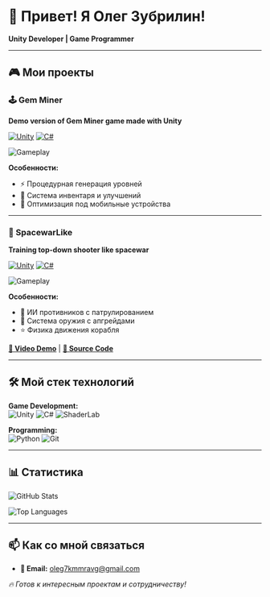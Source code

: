 # 👋 Привет! Я Олег Зубрилин!
**Unity Developer | Game Programmer**  

---

## 🎮 Мои проекты

### 🕹️ Gem Miner  
**Demo version of Gem Miner game made with Unity**  

[![Unity](https://img.shields.io/badge/Unity-100000?logo=unity&logoColor=white)](https://unity.com)
[![C#](https://img.shields.io/badge/C%23-239120?logo=c-sharp&logoColor=white)](https://docs.microsoft.com/en-us/dotnet/csharp/)

![Gameplay](https://via.placeholder.com/800x400.png?text=Gameplay+Screenshot)

**Особенности:**  
- ⚡ Процедурная генерация уровней  
- 💎 Система инвентаря и улучшений  
- 🎯 Оптимизация под мобильные устройства  

---

### 🚀 SpacewarLike  
**Training top-down shooter like spacewar**  

[![Unity](https://img.shields.io/badge/Unity-100000?logo=unity&logoColor=white)](https://unity.com)
[![C#](https://img.shields.io/badge/C%23-239120?logo=c-sharp&logoColor=white)](https://docs.microsoft.com/en-us/dotnet/csharp/)

![Gameplay](https://via.placeholder.com/800x400.png?text=Spacewar+Gameplay)

**Особенности:**  
- 🤖 ИИ противников с патрулированием  
- 🔫 Система оружия с апгрейдами  
- ⭐ Физика движения корабля  

**[🎥 Video Demo](https://via.placeholder.com/800x400.png?text=Spacewar+Youtube)** | **[📁 Source Code](/spacewarlike)**

---

## 🛠️ Мой стек технологий

**Game Development:**  
![Unity](https://img.shields.io/badge/Unity-100000?logo=unity&logoColor=white)
![C#](https://img.shields.io/badge/C%23-239120?logo=c-sharp&logoColor=white)
![ShaderLab](https://img.shields.io/badge/ShaderLab-8A2BE2)

**Programming:**  
![Python](https://img.shields.io/badge/Python-3776AB?logo=python&logoColor=white)
![Git](https://img.shields.io/badge/Git-F05032?logo=git&logoColor=white)

---

## 📊 Статистика

![GitHub Stats](https://github-readme-stats.vercel.app/api?username=w0nde4&show_icons=true&theme=radical)

![Top Languages](https://github-readme-stats.vercel.app/api/top-langs/?username=w0nde4&layout=compact&theme=radical)

---

## 📫 Как со мной связаться

- **📧 Email:** oleg7kmmravg@gmail.com    

*🔥 Готов к интересным проектам и сотрудничеству!*

